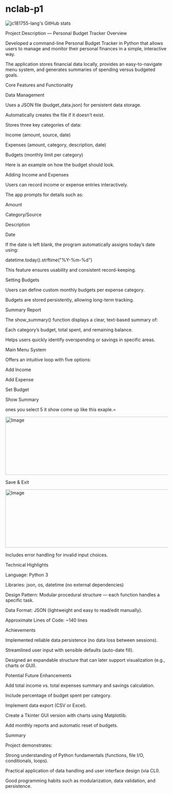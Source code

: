 # nclab-p1

![jc181755-lang's GitHub stats](https://github-readme-stats.vercel.app/api?username=jc181755-lang&show_icons=true&theme=default)

Project Description — Personal Budget Tracker
Overview

Developed a command-line Personal Budget Tracker in Python that allows users to manage and monitor their personal finances in a 
simple, interactive way.

The application stores financial data locally, provides an easy-to-navigate menu system, and generates summaries of spending versus budgeted goals.

Core Features and Functionality

Data Management

Uses a JSON file (budget_data.json) for persistent data storage.

Automatically creates the file if it doesn’t exist.

Stores three key categories of data:

Income (amount, source, date)

Expenses (amount, category, description, date)

Budgets (monthly limit per category)

Here is an example on how the budget should look.

Adding Income and Expenses

Users can record income or expense entries interactively.

The app prompts for details such as:

Amount

Category/Source

Description

Date

If the date is left blank, the program automatically assigns today’s date using:

datetime.today().strftime("%Y-%m-%d")


This feature ensures usability and consistent record-keeping.

Setting Budgets


Users can define custom monthly budgets per expense category.

Budgets are stored persistently, allowing long-term tracking.

Summary Report

The show_summary() function displays a clear, text-based summary of:

Each category’s budget, total spent, and remaining balance.

Helps users quickly identify overspending or savings in specific areas.

Main Menu System

Offers an intuitive loop with five options:

Add Income

Add Expense

Set Budget

Show Summary 

ones you select 5 it show come up like this exaple.=

<img width="1366" height="181" alt="Image" src="https://github.com/user-attachments/assets/8499241b-ca00-4652-94eb-4d8ab532a8e5"/>

Save & Exit

<img width="1366" height="181" alt="Image" src="https://github.com/user-attachments/assets/8499241b-ca00-4652-94eb-4d8ab532a8e5" />

Includes error handling for invalid input choices.

Technical Highlights

Language: Python 3

Libraries: json, os, datetime (no external dependencies)

Design Pattern: Modular procedural structure — each function handles a specific task.

Data Format: JSON (lightweight and easy to read/edit manually).

Approximate Lines of Code: ~140 lines

Achievements

Implemented reliable data persistence (no data loss between sessions).

Streamlined user input with sensible defaults (auto-date fill).

Designed an expandable structure that can later support visualization (e.g., charts or GUI).

Potential Future Enhancements

Add total income vs. total expenses summary and savings calculation.

Include percentage of budget spent per category.

Implement data export (CSV or Excel).

Create a Tkinter GUI version with charts using Matplotlib.

Add monthly reports and automatic reset of budgets.

Summary

Project demonstrates:

Strong understanding of Python fundamentals (functions, file I/O, conditionals, loops).

Practical application of data handling and user interface design (via CLI).

Good programming habits such as modularization, data validation, and persistence.
